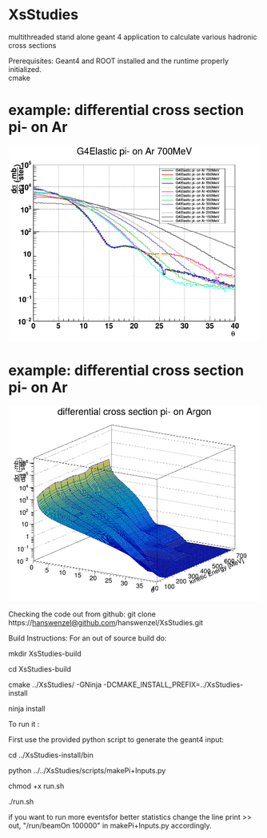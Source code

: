 # XsStudies
multithreaded stand alone geant 4 application to calculate various hadronic cross sections 


Prerequisites: Geant4 and ROOT installed and the runtime properly initialized.  
cmake

# example: differential cross section pi- on Ar 
![differential cross section](https://github.com/hanswenzel/XsStudies/blob/master/data/G4Elasticpi-onAr.png)
# example: differential cross section pi- on Ar 
![differential cross section](https://github.com/hanswenzel/XsStudies/blob/master/data/G4Elasticpi-onAr3D.png)


Checking the code out from github:
git clone https://hanswenzel@github.com/hanswenzel/XsStudies.git

Build Instructions:
For an out of source build do:

mkdir XsStudies-build

cd XsStudies-build

cmake ../XsStudies/ -GNinja -DCMAKE_INSTALL_PREFIX=../XsStudies-install

ninja install

To run it :

First use the provided python script to generate the geant4 input:

cd ../XsStudies-install/bin

python ../../XsStudies/scripts/makePi+Inputs.py

chmod +x run.sh

./run.sh

if you want to run more eventsfor better statistics  change the line 
print >> out, "/run/beamOn 100000" 
in makePi+Inputs.py accordingly.


